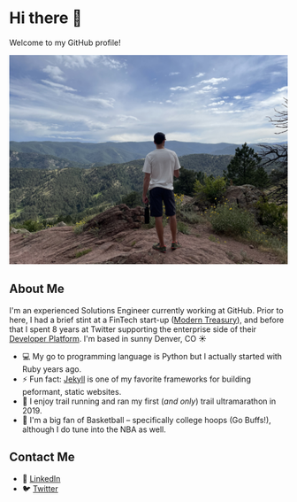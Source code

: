 # Hi there 👋
Welcome to my GitHub profile!

![Picture of John on a Mountain.](/assets/images/john-sanitas.jpg)

## About Me
I'm an experienced Solutions Engineer currently working at GitHub. Prior to here, I had a brief stint at a FinTech start-up ([Modern Treasury](https://www.moderntreasury.com/)), and before that I spent 8 years at Twitter supporting the enterprise side of their [Developer Platform](https://developer.x.com/en). I'm based in sunny Denver, CO ☀️

- :computer: My go to programming language is Python but I actually started with Ruby years ago.
- ⚡ Fun fact: [Jekyll](https://jekyllrb.com/) is one of my favorite frameworks for building peformant, static websites.
- 🏃 I enjoy trail running and ran my first (_and only_) trail ultramarathon in 2019.
- 🏀 I'm a big fan of Basketball – specifically college hoops (Go Buffs!), although I do tune into the NBA as well.

## Contact Me
- 👔 [LinkedIn](https://www.linkedin.com/in/johntdemos/)
- 🐦 [Twitter](https://www.twitter.com/johnd)
